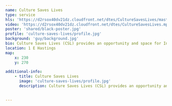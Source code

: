 ```yaml
---
name: Culture Saves Lives
type: service
hls: 'https://d2rsox40dv21dz.cloudfront.net/dtes/CultureSavesLives/master.m3u8'
video: 'https://d2rsox40dv21dz.cloudfront.net/dtes/CultureSavesLives.mp4'
poster: 'shared/black-poster.jpg'
profile: 'culture-saves-lives/profile.jpg'
background: 'guy/background.jpg'
bio: Culture Saves Lives (CSL) provides an opportunity and space for Indigenous community members who have been oppressed by colonization such as residential schools and the foster care system to reconnect and celebrate their roots. CSL belives in bringing ceremony to the people who need it most, this includes bringing drums and regalia to the street corners, alleys or wherever it’s needed.
location: 1 E Hastings
map:
    x: 230
    y: 270

additional-info: 
    - title: Culture Saves Lives
      image: 'culture-saves-lives/profile.jpg'
      description: Culture Saves Lives (CSL) provides an opportunity and space for Indigenous community members who have been oppressed by colonization such as residential schools and the foster care system to reconnect and celebrate their roots. CSL belives in bringing ceremony to the people who need it most, this includes bringing drums and regalia to the street corners, alleys or wherever it’s needed.
    

---
```

